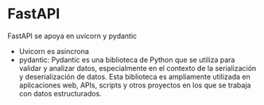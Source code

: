 # FastAPI

FastAPI se apoya en uvicorn y pydantic
- Uvicorn es asincrona
- pydantic: Pydantic es una biblioteca de Python que se utiliza para validar y analizar datos, especialmente en el contexto de la serialización y deserialización de datos. Esta biblioteca es ampliamente utilizada en aplicaciones web, APIs, scripts y otros proyectos en los que se trabaja con datos estructurados.
  
